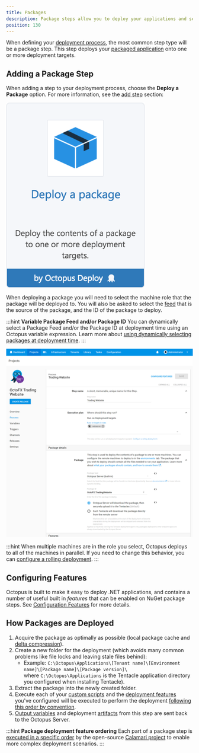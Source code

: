 ```yaml
---
title: Packages
description: Package steps allow you to deploy your applications and services that you have packaged and configured with Octopus.
position: 130
---
```


When defining your [deployment process](/docs/deployment-examples/index.md), the most common step type will be a package step. This step deploys your [packaged application](/docs/packaging-applications/index.md) onto one or more deployment targets.

## Adding a Package Step

When adding a step to your deployment process, choose the **Deploy a Package** option. For more information, see the [add step](/docs/deployment-process/steps/index.md) section:

![](images/5865908.png "width=170")

When deploying a package you will need to select the machine role that the package will be deployed to. You will also be asked to select the [feed](/docs/packaging-applications/package-repositories/index.md) that is the source of the package, and the ID of the package to deploy.

:::hint
**Variable Package Feed and/or Package ID**
You can dynamically select a Package Feed and/or the Package ID at deployment time using an Octopus variable expression. Learn more about [using dynamically selecting packages at deployment time](/docs/deployment-examples/package-deployments/dynamically-selecting-packages.md).
:::

![](images/deploy-package-step.png)

:::hint
When multiple machines are in the role you select, Octopus deploys to all of the machines in parallel. If you need to change this behavior, you can [configure a rolling deployment](/docs/deployment-patterns/rolling-deployments.md).
:::

## Configuring Features

Octopus is built to make it easy to deploy .NET applications, and contains a number of useful built in *features* that can be enabled on NuGet package steps. See [Configuration Features](/docs/deployment-process/configuration-features/index.md) for more details.

## How Packages are Deployed

1. Acquire the package as optimally as possible (local package cache and [delta compression](/docs/deployment-examples/package-deployments/delta-compression-for-package-transfers.md)).
1. Create a new folder for the deployment (which avoids many common problems like file locks and leaving stale files behind):
    - Example: `C:\Octopus\Applications\[Tenant name]\[Environment name]\[Package name]\[Package version]\` where `C:\Octopus\Applications` is the Tentacle application directory you configured when installing Tentacle).
1. Extract the package into the newly created folder.
1. Execute each of your [custom scripts](/docs/deployment-examples/custom-scripts/index.md) and the [deployment features](/docs/deployment-examples/index.md) you've configured will be executed to perform the deployment [following this order by convention](/docs/deployment-examples/package-deployments/package-deployment-feature-ordering.md).
1. [Output variables](/docs/projects/variables/output-variables.md) and deployment [artifacts](/docs/deployment-process/artifacts.md) from this step are sent back to the Octopus Server.

:::hint
**Package deployment feature ordering**
Each part of a package step is [executed in a specific order](/docs/deployment-examples/package-deployments/package-deployment-feature-ordering.md) by the open-source [Calamari project](https://github.com/OctopusDeploy/Calamari) to enable more complex deployment scenarios.
:::
